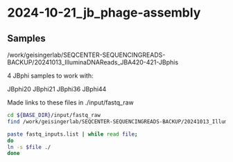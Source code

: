 # 2024-10-21_jb_phage-assembly

## Samples
/work/geisingerlab/SEQCENTER-SEQUENCINGREADS-BACKUP/20241013_IlluminaDNAReads_JBA420-421-JBphis

4 JBphi samples to work with:

JBphi20
JBphi21
JBphi36
JBphi44

Made links to these files in ./input/fastq_raw

```bash
cd ${BASE_DIR}/input/fastq_raw
find /work/geisingerlab/SEQCENTER-SEQUENCINGREADS-BACKUP/20241013_IlluminaDNAReads_JBA420-421-JBphis -name "JBphi*" >fastq_inputs.list

paste fastq_inputs.list | while read file;
do
ln -s $file ./
done

```

